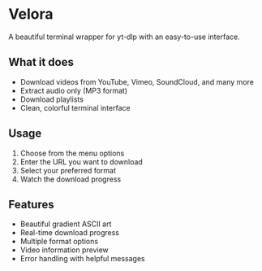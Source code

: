 # Velora

A beautiful terminal wrapper for yt-dlp with an easy-to-use interface.

## What it does

- Download videos from YouTube, Vimeo, SoundCloud, and many more
- Extract audio only (MP3 format)
- Download playlists
- Clean, colorful terminal interface

## Usage

1. Choose from the menu options
2. Enter the URL you want to download
3. Select your preferred format
4. Watch the download progress

## Features

- Beautiful gradient ASCII art
- Real-time download progress
- Multiple format options
- Video information preview
- Error handling with helpful messages

